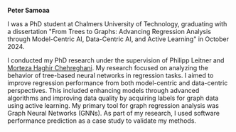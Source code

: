 <b> Peter Samoaa </b>

I was a PhD student at Chalmers University of Technology, graduating with a dissertation "From Trees to Graphs: Advancing Regression Analysis through Model-Centric AI, Data-Centric AI, and Active Learning" in October 2024.

I conducted my PhD research under the supervision of Philipp Leitner and <a href="https://www.chalmers.se/en/persons/haghir/">Morteza Haghir Chehreghani</a>.
My research focused on analyzing the behavior of tree-based neural networks in regression tasks. I aimed to improve regression performance from both model-centric and data-centric perspectives. This included enhancing models through advanced algorithms and improving data quality by acquiring labels for graph data using active learning. My primary tool for graph regression analysis was Graph Neural Networks (GNNs). As part of my research, I used software performance prediction as a case study to validate my methods.
